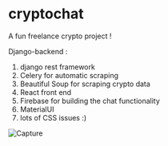 # cryptochat
A fun freelance crypto project ! 

Django-backend :  
  1. django rest framework
  2. Celery for automatic scraping
  3. Beautiful Soup for scraping crypto data
  4. React front end
  5. Firebase for building the chat functionality
  6. MaterialUI 
  7. lots of CSS issues :)

![Capture](https://user-images.githubusercontent.com/65309085/129870339-9444abb8-8a69-4856-88a8-206263a09770.JPG)
